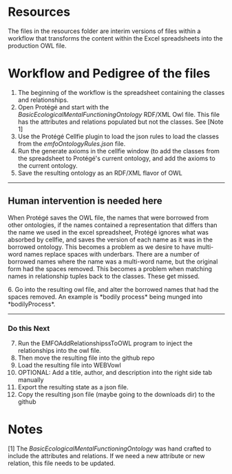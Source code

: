 # Resources

The files in the resources folder are interim versions of files within a workflow
that transforms the content within the Excel spreadsheets into the production OWL file. 

# Workflow and Pedigree of the files

 

1. The beginning of the workflow is the spreadsheet containing the classes and relationships.
2. Open Protégé and start with the *BasicEcologicalMentalFunctioningOntology* RDF/XML Owl file. This file has the attributes and relations populated but not the classes.  See [Note 1]
3. Use the Protégé Cellfie plugin to load the json rules to load the classes from the *emfoOntologyRules.json* file.
4. Run the generate axioms in the cellfie window (to add the classes from the spreadsheet to Protégé's current ontology, and add the axioms to the current ontology.
5. Save the resulting ontology as an RDF/XML flavor of OWL

----------
## Human intervention is needed here ##
<p> When Protégé saves the OWL file, the names that were borrowed from other ontologies, if the names contained a representation that differs than the name we used in the excel spreadsheet, Protégé ignores what was absorbed by cellfie, and saves the version of each name as it was in the borrowed ontology.  This becomes a problem as we desire to have multi-word names replace spaces with underbars.  There are a number of borrowed names where the name was a multi-word name, but the original form had the spaces removed.  This becomes a problem when matching names in relationship tuples back to the classes.  These get missed. 
<p>
 6. Go into the resulting owl file, and alter the borrowed names that had the spaces removed. An example is *bodily process* being munged into *bodilyProcess*.

----------
### Do this Next ##

 7. Run the EMFOAddRelationshipssToOWL program to inject the relationships into the owl file.
 8. Then move the resulting file into the github repo
 9. Load the resulting file into WEBVowl 
 10. OPTIONAL: Add a title, author, and description into the right side tab manually
 11. Export the resulting state as a json file.
 12. Copy the resulting json file (maybe going to the downloads dir) to the github

# Notes
[1] The *BasicEcologicalMentalFunctioningOntology* was hand crafted to include the attributes and relations.  If we need a new attribute or new relation, this file needs to be updated.
 
